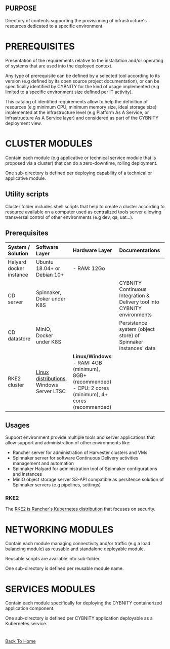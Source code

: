 ## PURPOSE
Directory of contents supporting the provisioning of infrastructure's resources dedicated to a specific environment.

# PREREQUISITES
Presentation of the requirements relative to the installation and/or operating of systems that are used into the deployed context.

Any type of prerequisite can be defined by a selected tool according to its version (e.g defined by its open source project documentation), or can be specifically identified by CYBNITY for the kind of usage implemented (e.g limited to a specific environment size defined per IT activity).

This catalog of identified requirements allow to help the definition of resources (e.g minimum CPU, minimum memory size, ideal storage size) implemented at the infrastructure level (e.g Platform As A Service, or Infrastructure As A Service layer) and considered as part of the CYBNITY deployment view.

# CLUSTER MODULES
Contain each module (e.g applicative or technical service module that is proposed via a cluster) that can do a zero-downtime, rolling deployment.

One sub-directory is defined per deploying capability of a technical or applicative module.

## Utility scripts
Cluster folder includes shell scripts that help to create a cluster according to resource available on a computer used as centralized tools server allowing transversal control of other environments (e.g dev, qa, uat...).


## Prerequisites
|System / Solution|Software Layer|Hardware Layer|Documentations|
|:--|:--|:--|:--|
|Halyard docker instance|Ubuntu 18.04+ or Debian 10+|- RAM: 12Go| |Command-line administration tool of Spinnaker nodes|
|CD server|Spinnaker, Doker under K8S| |CYBNITY Continuous Integration & Delivery tool into CYBNITY environments|
|CD datastore|MinIO, Docker under K8S| |Persistence system (object store) of Spinnaker instances' data|
|RKE2 cluster|[Linux distributions](https://www.suse.com/suse-rke2/support-matrix/all-supported-versions/rke2-v1-30/), Windows Server LTSC|__Linux/Windows__:<br>- RAM: 4GB (minimum), 8GB+ (recommended)<br>- CPU: 2 cores (minimum), 4+ cores (recommended)| |

## Usages
Support environment provide multiple tools and server applications that allow support and administration of other environments like:
- Rancher server for administration of Harvester clusters and VMs
- Spinnaker server for software Continuous Delivery activities management and automation
- Spinnaker Halyard for administration tool of Spinnaker configurations and instances
- MinIO object storage server S3-API compatible as persitence solution of Spinnaker servers (e.g pipelines, settings)

### RKE2
The [RKE2 is Rancher's Kubernetes distribution](https://docs.rke2.io/) that focuses on security.

# NETWORKING MODULES
Contain each module managing connectivity and/or traffic (e.g a load balancing module) as reusable and standalone deployable module.

Reusable scripts are available into sub-folder.

One sub-directory is defined per reusable module name.

# SERVICES MODULES
Contain each module specifically for deploying the CYBNITY containerized application component.

One sub-directory is defined per CYBNITY application deployable as a Kubernetes service.

#
[Back To Home](../README.md)
